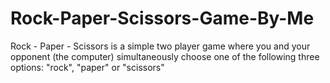 # Rock-Paper-Scissors-Game-By-Me
Rock - Paper - Scissors is a simple two player game where you and your opponent (the computer) simultaneously choose one of the following three options: "rock", "paper" or "scissors"
